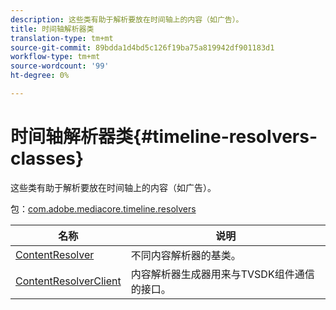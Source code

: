 ```yaml
---
description: 这些类有助于解析要放在时间轴上的内容（如广告）。
title: 时间轴解析器类
translation-type: tm+mt
source-git-commit: 89bdda1d4bd5c126f19ba75a819942df901183d1
workflow-type: tm+mt
source-wordcount: '99'
ht-degree: 0%

---
```



# 时间轴解析器类{#timeline-resolvers-classes}

这些类有助于解析要放在时间轴上的内容（如广告）。

包：[com.adobe.mediacore.timeline.resolvers](https://help.adobe.com/en_US/primetime/api/psdk/asdoc-dhls_1.4/com/adobe/mediacore/timeline/resolvers/package-detail.html)

| 名称 | 说明 |
|---|---|
| [ContentResolver](https://help.adobe.com/en_US/primetime/api/psdk/asdoc-dhls_1.4/com/adobe/mediacore/timeline/resolvers/ContentResolver.html) | 不同内容解析器的基类。 |
| [ContentResolverClient](https://help.adobe.com/en_US/primetime/api/psdk/asdoc-dhls_1.4/com/adobe/mediacore/timeline/resolvers/ContentResolverClient.html) | 内容解析器生成器用来与TVSDK组件通信的接口。 |